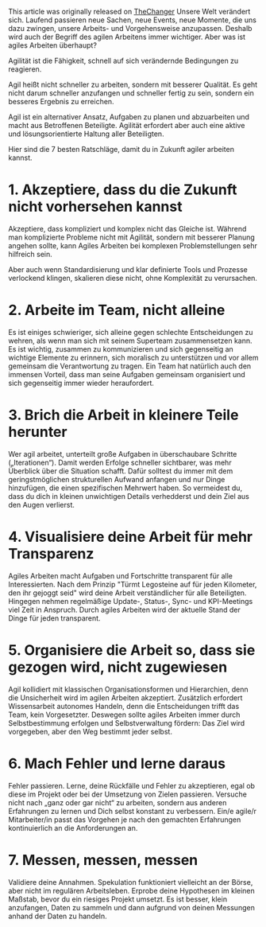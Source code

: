 This article was originally released on [TheChanger](https://www.tbd.community/de/a/tipps-effizienz-qualitaet-agilitaet-bei-der-arbeit)
Unsere Welt verändert sich. Laufend passieren neue Sachen, neue Events, neue Momente, die uns dazu zwingen, unsere Arbeits- und Vorgehensweise anzupassen. Deshalb wird auch der Begriff des agilen Arbeitens immer wichtiger. Aber was ist agiles Arbeiten überhaupt?

Agilität ist die Fähigkeit, schnell auf sich verändernde Bedingungen zu reagieren.

Agil heißt nicht schneller zu arbeiten, sondern mit besserer Qualität. Es geht nicht darum schneller anzufangen und schneller fertig zu sein, sondern ein besseres Ergebnis zu erreichen.

Agil ist ein alternativer Ansatz, Aufgaben zu planen und abzuarbeiten und macht aus Betroffenen Beteiligte. Agilität erfordert aber auch eine aktive und lösungsorientierte Haltung aller Beteiligten.

Hier sind die 7 besten Ratschläge, damit du in Zukunft agiler arbeiten kannst.

# 1. Akzeptiere, dass du die Zukunft nicht vorhersehen kannst

Akzeptiere, dass kompliziert und komplex nicht das Gleiche ist. Während man komplizierte Probleme nicht mit Agilität, sondern mit besserer Planung angehen sollte, kann Agiles Arbeiten bei komplexen Problemstellungen sehr hilfreich sein.

Aber auch wenn Standardisierung und klar definierte Tools und Prozesse verlockend klingen, skalieren diese nicht, ohne Komplexität zu verursachen.

# 2. Arbeite im Team, nicht alleine

Es ist einiges schwieriger, sich alleine gegen schlechte Entscheidungen zu wehren, als wenn man sich mit seinem Superteam zusammensetzen kann. Es ist wichtig, zusammen zu kommunizieren und sich gegenseitig an wichtige Elemente zu erinnern, sich moralisch zu unterstützen und vor allem gemeinsam die Verantwortung zu tragen. Ein Team hat natürlich auch den immensen Vorteil, dass man seine Aufgaben gemeinsam organisiert und sich gegenseitig immer wieder heraufordert.

# 3. Brich die Arbeit in kleinere Teile herunter

Wer agil arbeitet, unterteilt große Aufgaben in überschaubare Schritte („Iterationen“). Damit werden Erfolge schneller sichtbarer, was mehr Überblick über die Situation schafft. Dafür solltest du immer mit dem geringstmöglichen strukturellen Aufwand anfangen und nur Dinge hinzufügen, die einen spezifischen Mehrwert haben. So vermeidest du, dass du dich in kleinen unwichtigen Details verhedderst und dein Ziel aus den Augen verlierst.

# 4. Visualisiere deine Arbeit für mehr Transparenz

Agiles Arbeiten macht Aufgaben und Fortschritte transparent für alle Interessierten. Nach dem Prinzip "Türmt Legosteine auf für jeden Kilometer, den ihr gejoggt seid" wird deine Arbeit verständlicher für alle Beteiligten. Hingegen nehmen regelmäßige Update-, Status-, Sync- und KPI-Meetings viel Zeit in Anspruch. Durch agiles Arbeiten wird der aktuelle Stand der Dinge für jeden transparent.

# 5. Organisiere die Arbeit so, dass sie gezogen wird, nicht zugewiesen

Agil kollidiert mit klassischen Organisationsformen und Hierarchien, denn die Unsicherheit wird im agilen Arbeiten akzeptiert. Zusätzlich erfordert Wissensarbeit autonomes Handeln, denn die Entscheidungen trifft das Team, kein Vorgesetzter. Deswegen sollte agiles Arbeiten immer durch Selbstbestimmung erfolgen und Selbstverwaltung fördern: Das Ziel wird vorgegeben, aber den Weg bestimmt jeder selbst.

# 6. Mach Fehler und lerne daraus

Fehler passieren. Lerne, deine Rückfälle und Fehler zu akzeptieren, egal ob diese im Projekt oder bei der Umsetzung von Zielen passieren. Versuche nicht nach „ganz oder gar nicht“ zu arbeiten, sondern aus anderen Erfahrungen zu lernen und Dich selbst konstant zu verbessern. Ein/e agile/r Mitarbeiter/in passt das Vorgehen je nach den gemachten Erfahrungen kontinuierlich an die Anforderungen an.

# 7. Messen, messen, messen

Validiere deine Annahmen. Spekulation funktioniert vielleicht an der Börse, aber nicht im regulären Arbeitsleben. Erprobe deine Hypothesen im kleinen Maßstab, bevor du ein riesiges Projekt umsetzt. Es ist besser, klein anzufangen, Daten zu sammeln und dann aufgrund von deinen Messungen anhand der Daten zu handeln.